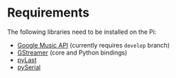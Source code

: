 Requirements
============

The following libraries need to be installed on the Pi:
-	[Google Music API](https://github.com/simon-weber/Unofficial-Google-Music-API) (currently requires ```develop``` branch)
-	[GStreamer](http://gstreamer.freedesktop.org/) (core and Python bindings)
-	[pyLast](http://code.google.com/p/pylast/)
-	[pySerial](http://pyserial.sourceforge.net/)
